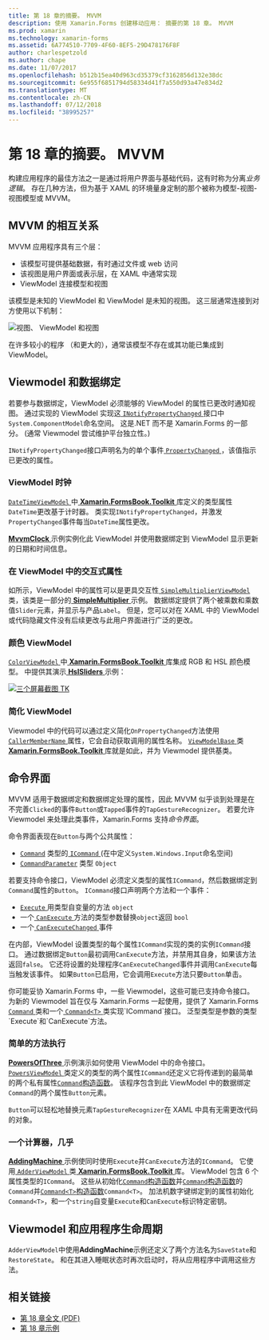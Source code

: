 ```yaml
---
title: 第 18 章的摘要。 MVVM
description: 使用 Xamarin.Forms 创建移动应用： 摘要的第 18 章。 MVVM
ms.prod: xamarin
ms.technology: xamarin-forms
ms.assetid: 6A774510-7709-4F60-8EF5-29D478176F8F
author: charlespetzold
ms.author: chape
ms.date: 11/07/2017
ms.openlocfilehash: b512b15ea40d963cd35379cf3162856d132e38dc
ms.sourcegitcommit: 6e955f6851794d58334d41f7a550d93a47e834d2
ms.translationtype: MT
ms.contentlocale: zh-CN
ms.lasthandoff: 07/12/2018
ms.locfileid: "38995257"
---
```

# <a name="summary-of-chapter-18-mvvm"></a>第 18 章的摘要。 MVVM

构建应用程序的最佳方法之一是通过将用户界面与基础代码，这有时称为分离*业务逻辑*。 存在几种方法，但为基于 XAML 的环境量身定制的那个被称为模型-视图-视图模型或 MVVM。

## <a name="mvvm-interrelationships"></a>MVVM 的相互关系

MVVM 应用程序具有三个层：

- 该模型可提供基础数据，有时通过文件或 web 访问
- 该视图是用户界面或表示层，在 XAML 中通常实现
- ViewModel 连接模型和视图

该模型是未知的 ViewModel 和 ViewModel 是未知的视图。 这三层通常连接到对方使用以下机制：

![视图、 ViewModel 和视图](images/ch18fg03.png "MVVM")

在许多较小的程序 （和更大的），通常该模型不存在或其功能已集成到 ViewModel。

## <a name="viewmodels-and-data-binding"></a>Viewmodel 和数据绑定

若要参与数据绑定，ViewModel 必须能够的 ViewModel 的属性已更改时通知视图。 通过实现的 ViewModel 实现这[ `INotifyPropertyChanged` ](xref:System.ComponentModel.INotifyPropertyChanged)接口中`System.ComponentModel`命名空间。 这是.NET 而不是 Xamarin.Forms 的一部分。 (通常 Viewmodel 尝试维护平台独立性。)

`INotifyPropertyChanged`接口声明名为的单个事件[ `PropertyChanged` ](xref:System.ComponentModel.INotifyPropertyChanged) ，该值指示已更改的属性。

### <a name="a-viewmodel-clock"></a>ViewModel 时钟

[ `DateTimeViewModel` ](https://github.com/xamarin/xamarin-forms-book-samples/blob/master/Libraries/Xamarin.FormsBook.Toolkit/Xamarin.FormsBook.Toolkit/DateTimeViewModel.cs)中[ **Xamarin.FormsBook.Toolkit** ](https://github.com/xamarin/xamarin-forms-book-samples/tree/master/Libraries/Xamarin.FormsBook.Toolkit/Xamarin.FormsBook.Toolkit)库定义的类型属性`DateTime`更改基于计时器。 类实现`INotifyPropertyChanged`，并激发`PropertyChanged`事件每当`DateTime`属性更改。

[ **MvvmClock** ](https://github.com/xamarin/xamarin-forms-book-samples/tree/master/Chapter18/MvvmClock)示例实例化此 ViewModel 并使用数据绑定到 ViewModel 显示更新的日期和时间信息。

### <a name="interactive-properties-in-a-viewmodel"></a>在 ViewModel 中的交互式属性

如所示，ViewModel 中的属性可以是更具交互性[ `SimpleMultiplierViewModel` ](https://github.com/xamarin/xamarin-forms-book-samples/blob/master/Chapter18/SimpleMultiplier/SimpleMultiplier/SimpleMultiplier/SimpleMultiplierViewModel.cs)类，该类是一部分的[ **SimpleMultiplier** ](https://github.com/xamarin/xamarin-forms-book-samples/tree/master/Chapter18/SimpleMultiplier)示例。 数据绑定提供了两个被乘数和乘数值`Slider`元素，并显示与产品`Label`。 但是，您可以对在 XAML 中的 ViewModel 或代码隐藏文件没有后续更改与此用户界面进行广泛的更改。

### <a name="a-color-viewmodel"></a>颜色 ViewModel

[ `ColorViewModel` ](https://github.com/xamarin/xamarin-forms-book-samples/blob/master/Libraries/Xamarin.FormsBook.Toolkit/Xamarin.FormsBook.Toolkit/ColorViewModel.cs)中[ **Xamarin.FormsBook.Toolkit** ](https://github.com/xamarin/xamarin-forms-book-samples/tree/master/Libraries/Xamarin.FormsBook.Toolkit/Xamarin.FormsBook.Toolkit)库集成 RGB 和 HSL 颜色模型。 中提供其演示[ **HslSliders** ](https://github.com/xamarin/xamarin-forms-book-samples/tree/master/Chapter18/HslSliders)示例：

[![三个屏幕截图 TK](images/ch18fg08-small.png "HSL 颜色模型")](images/ch18fg08-large.png#lightbox "HSL 颜色模型")

### <a name="streamlining-the-viewmodel"></a>简化 ViewModel

Viewmodel 中的代码可以通过定义简化`OnPropertyChanged`方法使用[ `CallerMemberName` ](xref:System.Runtime.CompilerServices.CallerMemberNameAttribute)属性，它会自动获取调用的属性名称。 [ `ViewModelBase` ](https://github.com/xamarin/xamarin-forms-book-samples/blob/master/Libraries/Xamarin.FormsBook.Toolkit/Xamarin.FormsBook.Toolkit/ViewModelBase.cs)类[ **Xamarin.FormsBook.Toolkit** ](https://github.com/xamarin/xamarin-forms-book-samples/tree/master/Libraries/Xamarin.FormsBook.Toolkit/Xamarin.FormsBook.Toolkit)库就是如此，并为 Viewmodel 提供基类。

## <a name="the-command-interface"></a>命令界面

MVVM 适用于数据绑定和数据绑定处理的属性，因此 MVVM 似乎谈到处理是在不完善`Clicked`的事件`Button`或`Tapped`事件的`TapGestureRecognizer`。 若要允许 Viewmodel 来处理此类事件，Xamarin.Forms 支持*命令界面*。

命令界面表现在`Button`与两个公共属性：

- [`Command`](xref:Xamarin.Forms.Button.Command) 类型的[ `ICommand` ](xref:System.Windows.Input.ICommand) (在中定义`System.Windows.Input`命名空间)
- [`CommandParameter`](xref:Xamarin.Forms.Button.CommandParameter) 类型 `Object`

若要支持命令接口，ViewModel 必须定义类型的属性`ICommand`，然后数据绑定到`Command`属性的`Button`。 `ICommand`接口声明两个方法和一个事件：

- [ `Execute` ](xref:System.Windows.Input.ICommand.Execute(System.Object))用类型自变量的方法 `object`
- 一个[ `CanExecute` ](xref:System.Windows.Input.ICommand.CanExecute(System.Object))方法的类型参数替换`object`返回 `bool`
- 一个[ `CanExecuteChanged` ](xref:System.Windows.Input.ICommand.CanExecuteChanged)事件

在内部，ViewModel 设置类型的每个属性`ICommand`实现的类的实例`ICommand`接口。 通过数据绑定`Button`最初调用`CanExecute`方法，并禁用其自身，如果该方法返回`false`。 它还将设置的处理程序`CanExecuteChanged`事件并调用`CanExecute`每当触发该事件。 如果`Button`已启用，它会调用`Execute`方法只要`Button`单击。

你可能妥协 Xamarin.Forms 中，一些 Viewmodel，这些可能已支持命令接口。 为新的 Viewmodel 旨在仅与 Xamarin.Forms 一起使用，提供了 Xamarin.Forms [ `Command` ](xref:Xamarin.Forms.Command)类和一个[ `Command<T>` ](xref:Xamarin.Forms.Command`1)类实现`ICommand`接口。 泛型类型是参数的类型`Execute`和`CanExecute`方法。

### <a name="simple-method-executions"></a>简单的方法执行

[ **PowersOfThree** ](https://github.com/xamarin/xamarin-forms-book-samples/tree/master/Chapter18/PowersOfThree)示例演示如何使用 ViewModel 中的命令接口。 [ `PowersViewModel` ](https://github.com/xamarin/xamarin-forms-book-samples/blob/master/Chapter18/PowersOfThree/PowersOfThree/PowersOfThree/PowersViewModel.cs)类定义的类型的两个属性`ICommand`还定义它将传递到的最简单的两个私有属性[`Command`构造函数](xref:Xamarin.Forms.Command.%23ctor(System.Action))。 该程序包含到此 ViewModel 中的数据绑定`Command`的两个属性`Button`元素。

`Button`可以轻松地替换元素`TapGestureRecognizer`在 XAML 中具有无需更改代码的对象。

### <a name="a-calculator-almost"></a>一个计算器，几乎

[ **AddingMachine** ](https://github.com/xamarin/xamarin-forms-book-samples/tree/master/Chapter18/AddingMachine)示例使同时使用`Execute`并`CanExecute`方法的`ICommand`。 它使用[ `AdderViewModel` ](https://github.com/xamarin/xamarin-forms-book-samples/blob/master/Libraries/Xamarin.FormsBook.Toolkit/Xamarin.FormsBook.Toolkit/AdderViewModel.cs)类[ **Xamarin.FormsBook.Toolkit** ](https://github.com/xamarin/xamarin-forms-book-samples/blob/master/Libraries/Xamarin.FormsBook.Toolkit/Xamarin.FormsBook.Toolkit/AdderViewModel.cs)库。 ViewModel 包含 6 个属性类型的`ICommand`。 这些从初始化[`Command`构造函数](xref:Xamarin.Forms.Command.%23ctor(System.Action))并[`Command`构造函数](xref:Xamarin.Forms.Command.%23ctor(System.Action,System.Func{System.Boolean}))的`Command`并[`Command<T>`构造函数](https://developer.xamarin.com/api/constructor/Xamarin.Forms.Command%3CT%3E.Command%3CT%3E/p/System.Action%7BT%7D/System.Func%7BT,System.Boolean%7D/)`Command<T>`。 加法机数字键绑定到的属性初始化`Command<T>`，和一个`string`自变量`Execute`和`CanExecute`标识特定密钥。

## <a name="viewmodels-and-the-application-lifecycle"></a>Viewmodel 和应用程序生命周期

`AdderViewModel`中使用**AddingMachine**示例还定义了两个方法名为`SaveState`和`RestoreState`。 和在其进入睡眠状态时再次启动时，将从应用程序中调用这些方法。



## <a name="related-links"></a>相关链接

- [第 18 章全文 (PDF)](https://download.xamarin.com/developer/xamarin-forms-book/XamarinFormsBook-Ch18-Apr2016.pdf)
- [第 18 章示例](https://github.com/xamarin/xamarin-forms-book-samples/tree/master/Chapter18)
